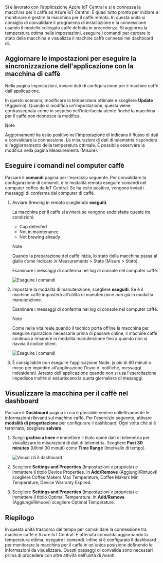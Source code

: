 Si è lavorato con l'applicazione Azure IoT Central e si è connessa la macchina per il caffè ad Azure IoT Central. È quasi tutto pronto per iniziare a monitorare e gestire la macchina per il caffè remota. In questa unità si consiglia di convalidare il programma di installazione e la connessione usando il modello collegato caffé definita in precedenza. Si aggiorna la temperatura ottima nelle impostazioni, eseguire i comandi per cercare lo stato della macchina e visualizza il machine caffè connessi nel dashboard di. 

## <a name="update-settings-to-sync-your-application-with-the-coffee-machine"></a>Aggiornare le impostazioni per eseguire la sincronizzazione dell'applicazione con la macchina di caffè

Nella pagina Impostazioni, inviare dati di configurazione per il machine caffè dall'applicazione. 

In questo scenario, modificare la temperatura ottimale e scegliere **Update** (Aggiorna). Quando si modifica un'impostazione, questa viene contrassegnata come in sospeso nell'interfaccia utente finché la macchina per il caffè non riconosce la modifica. 

> [!NOTE]
> Aggiornamenti ha esito positivo nell'impostazione di indicano il flusso di dati e convalidare la connessione. Le misurazioni di dati di telemetria risponderà all'aggiornamento della temperatura ottimale. È possibile osservare la modifica nella pagina Measurements (Misure). 

## <a name="run-commands-on-the-coffee-machine"></a>Eseguire i comandi nel computer caffè 
Passare il **comandi** pagina per l'esercizio seguente. Per convalidare la configurazione di comandi, è in modalità remota eseguire comandi nel computer coffee da IoT Central. Se ha esito positivo, vengono inviati i messaggi di conferma dal computer di caffè.

1. Avviare Brewing in remoto scegliendo **eseguiti**. 
    
    La macchina per il caffè si avvierà se vengono soddisfatte queste tre condizioni:
    - Cup detected
    - Not in maintenance
    - Not brewing already  

    > [!NOTE]
    > Quando la preparazione del caffè inizia, lo stato della macchina passa al giallo come indicato in Measurements > State (Misure > Stato). 
    
    Esaminare i messaggi di conferma nel log di console nel computer caffè. 

    ![Eseguire i comandi](../images/4-commands-brewing.png)

1. Impostare la modalità di manutenzione, scegliere **eseguiti**. Se è il machine caffè imposterà all'utilità di manutenzione *non* già in modalità manutenzione.
    
    Esaminare i messaggi di conferma nel log di console nel computer caffè. 

    > [!NOTE]
    > Come nella vita reale quando il tecnico porta offline la macchina per eseguire riparazioni necessarie prima di passare online, il machine caffè continua a rimanere in modalità manutenzione fino a quando non si riavvia il codice client.

    ![Eseguire i comandi](../images/4-commands-maintenance.png)

1. È consigliabile non eseguire l'applicazione Node. js più di 60 minuti o meno per impedire all'applicazione l'invio di notifiche, messaggi indesiderati. Arresto dell'applicazione quando non si usa l'esercitazione impedisce inoltre si esauriscano la quota giornaliera di messaggi.

## <a name="view-the-coffee-machine-in-the-dashboard"></a>Visualizzare la macchina per il caffè nel dashboard
Passare il **Dashboard** pagina in cui è possibile vedere collettivamente le informazioni rilevanti sul machine caffè. Per l'esercizio seguente, attivare **modalità di progettazione** per configurare il dashboard. Ogni volta che si è terminato, scegliere **salvare**.

1. Scegli **grafico a linee** e immettere il titolo come dati di telemetria per visualizzare le misurazioni di dati di telemetria. Scegliere **Past 30 minutes** (Ultimi 30 minuti) come **Time Range** (Intervallo di tempo).

    ![Visualizzi il dashboard](../images/4-dashboard-a.png)

1. Scegliere **Settings and Properties** (Impostazioni e proprietà) e immettere il titolo Device Properties. In **Add/Remove** (Aggiungi/Rimuovi) scegliere Coffee Makers Max Temperature, Coffee Makers Min Temperature, Device Warranty Expired. 

1. Scegliere **Settings and Properties** (Impostazioni e proprietà) e immettere il titolo Optimal Temperature. In **Add/Remove** (Aggiungi/Rimuovi) scegliere Optimal Temperature. 

## <a name="summary"></a>Riepilogo

In questa unità trascorso del tempo per convalidare la connessione tra machine caffè e Azure IoT Central. È ottenuta convalida aggiornando la temperatura ottima, eseguire i comandi. Infine si è configurato il dashboard per monitorare la macchina per il caffè in un'unica posizione definendo le informazioni da visualizzare. Questi passaggi di convalida sono necessari prima di procedere con altre attività nell'unità di Avanti. 